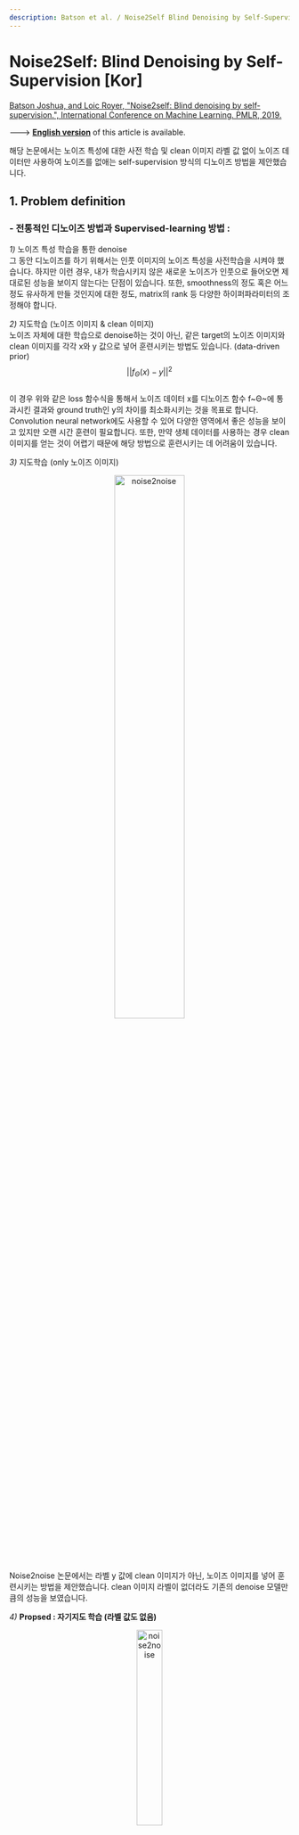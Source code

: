 ```yaml
---
description: Batson et al. / Noise2Self Blind Denoising by Self-Supervision / ICML 2019
---
```


# Noise2Self: Blind Denoising by Self-Supervision \[Kor\]
[Batson Joshua, and Loic Royer, "Noise2self: Blind denoising by self-supervision.", International Conference on Machine Learning. PMLR, 2019.
](https://arxiv.org/abs/1901.11365)

---&gt; [**English version**](icml-2019-Noise2Self-eng.md) of this article is available.


해당 논문에서는 노이즈 특성에 대한 사전 학습 및 clean 이미지 라벨 값 없이 노이즈 데이터만 사용하여 노이즈를 없애는 self-supervision 방식의 디노이즈 방법을 제안했습니다.


##  1. Problem definition
### - 전통적인 디노이즈 방법과 Supervised-learning 방법 :          
*1)* 노이즈 특성 학습을 통한 denoise           
그 동안 디노이즈를 하기 위해서는 인풋 이미지의 노이즈 특성을 사전학습을 시켜야 했습니다. 하지만 이런 경우, 내가 학습시키지 않은 새로운 노이즈가 인풋으로 들어오면 제대로된 성능을 보이지 않는다는 단점이 있습니다. 또한, smoothness의 정도 혹은 어느 정도 유사하게 만들 것인지에 대한 정도, matrix의 rank 등 다양한 하이퍼파라미터의 조정해야 합니다.    


*2)* 지도학습 (노이즈 이미지 & clean 이미지)                  
노이즈 자체에 대한 학습으로 denoise하는 것이 아닌, 같은 target의 노이즈 이미지와 clean 이미지를 각각 x와 y 값으로 넣어 훈련시키는 방법도 있습니다. (data-driven prior)        
$$||f_{Θ}(x)-y||^2$$             
이 경우 위와 같은 loss 함수식을 통해서 노이즈 데이터 x를 디노이즈 함수 f~Θ~에 통과시킨 결과와 ground truth인 y의 차이를 최소화시키는 것을 목표로 합니다. Convolution neural network에도 사용할 수 있어 다양한 영역에서 좋은 성능을 보이고 있지만 오랜 시간 훈련이 필요합니다. 또한, 만약 생체 데이터를 사용하는 경우 clean 이미지를 얻는 것이 어렵기 때문에 해당 방법으로 훈련시키는 데 어려움이 있습니다.               

*3)* 지도학습 (only 노이즈 이미지)        
<p align="center"><img src="../../.gitbook/assets/18/noise2noise.png" width="50%" height="50%"   alt="noise2noise"></img></p>                   
Noise2noise 논문에서는 라벨 y 값에 clean 이미지가 아닌, 노이즈 이미지를 넣어 훈련시키는 방법을 제안했습니다. clean 이미지 라벨이 없더라도 기존의 denoise 모델만큼의 성능을 보였습니다.      



*4)* **Propsed : 자기지도 학습 (라벨 값도 없음)**        
<p align="center"><img src="../../.gitbook/assets/18/self_supervised_image.png" width="30%" height="30%"   alt="noise2noise"></img></p>  
해당 논문에서는 전통적인 디노이즈 방법보다 성능이 더 좋으면서, clean 이미지 라벨이 없이도 디노이즈를 수행할 수 있는 자기지도 학습 방식의 디노이즈 방법을 제안했습니다. 라벨 값 없이 오로지 노이즈 이미지만 인풋시켜 노이즈를 제거했습니다.                 

- self-supervised loss :           
$$L(f) = E||f(x)-x||^2$$      
자기지도 학습은 위의 식 처럼 라벨 y값 대신, x값 자기 자신이 들어갑니다. 이 식을 간단하게 증명하면 아래와 같습니다.        

$$E||f(x)-x||^2 = E||f(x)-y+y-x||^2 = E||f(x)-y||^2 + E||x-y||^2$$            
이때, x는 노이즈 이미지이며 f(x)는 J-invariant 함수를 통과한 결과 값입니다. y는 clean 이미지를 나타냅니다.     
E||f(x)-y||^2^는 Ground truth loss 결과를 의미하고 E||x-y||^2^는 loss variance를 의미합니다. 즉, self-supervised loss는 Ground truth loss와 loss variance의 합을 나타냅니다. 위 증명에 따라 self-supervised loss는 라벨 y값 없이 loss를 구할 수 있습니다. self-supervised loss를 최소화시키는 방향으로 학습함으로써 최적의 denoiser 함수를 찾을 수 있습니다.

<!--*4-1)* 인풋 이미지와는 독립적인 공간 J-invariant  :          
<img src="../../.gitbook/assets/18/J_invariant.png" width="20%" height="20%" alt="J_invariant"></img>         
self-supervision 방식을 사용하기 위해 라벨이 없는 데이터셋으로부터 특수한 처리과정을 통해서 자동적으로 라벨 값을 만들어줍니다. 해당 논문에서는 이 방법으로 인풋이미지와 독립적인 공간인 `J-invariant`을 제안했습니다.        
위 이미지에서 x는 인풋 이미지의 차원입니다. J는 1부터 m까지의 분할된 차원을 의미하며 J%는 _J_ 공간에 속해있습니다(J ∈ _J_). 함수 f는 J-invariant 함수이며 f(x) 값이 J 차원 안에 제한되도록 합니다. x를 J-invariant 함수 f를 통과시켜 나온 결과인 f(x)<sub>J</sub>는 x<sub>J</sub>와 독립적인 관계가 됩니다.      

*4-2)* self-supervised loss :     
$$L(f) = E||f(x)-x||^2$$             
f(x)는 Supervised learning에서 라벨 값 같은 역할을 하게 됩니다.       
이때 f<sub>Θ</sub>가 J-invariant라면, self-supervised loss는 아래의 식처럼 Grount truth loss와 variance of the noise의 합으로 표현할 수 있습니다.      
$$E||f(x)-x||^2 = E||f(x)-y||^2 + E||x-y||^2$$            

따라서 supervised loss처럼 self-supervised loss를 최소화시킴으로써 가장 최적의 J-invariant 함수 f(x)를 찾을 수 있습니다.       --> 

## 2. Motivation
### Related work
노이즈를 제거하는 다양한 방법들을 소개합니다.


#### 1) 전통적인 방법
- Smoothness : 중앙 픽셀이 주변 픽셀과 유사한 값을 갖도록 주변 픽셀들과의 평균값을 구해서 노이즈를 제거하는 방법입니다. Gaussian, median 등 노이즈를 제거하는 필터를 사용합니다. 
- Self-Similarity : 이미지 내에 비슷한 부분(patch)들이 있는데, 중앙 픽셀값을 서로 비슷한 patch들 간의 가중 평균값으로 대체하는 방법입니다. 하지만 하이퍼파라미터 조작이 성능에 큰 영향을 미치고 노이즈 분포를 모르는 새로운 데이터셋은 동일한 성능을 보기 어렵다는 단점이 있습니다.

#### 2) Convolutional neural nets
- Generative : 미분 가능한 생성 모델를 통해 노이즈를 제거할 수 있습니다. 
- Gaussianity : 노이즈가 indepentent identically distributied (i.i.d)한 가우시안 분포를 따르고 있는 경우 신경망을 훈련시키기 위해서 stein's unbiased risk estimator를 사용합니다.
- Sparsity : 이미지가 sparse 한 경우 압축 알고리즘을 사용하여 디노이즈를 수행합니다. 하지만 이 경우 이미지에 불순물이 남는 경우가 많았고, sparse한 특성을 찾기 위한 많은 사전 학습이 필요하다는 단점이 있습니다. 
- Compressibility : 노이즈가 있는 데이터를 압축했다가 다시 압축을 푸는 과정으로 노이즈를 제거합니다.
- Statistical Independence : 동일한 인풋 데이터로부터 독립적인 노이즈를 측정해서 실제 노이즈를 예측하도록 UNet을 훈련시켰을 때, 훈련된 UNet이 실제 신호를 예측한다는 것을 제안했습니다 (Noise2Noise).

### Idea
위처럼 노이즈가 있는 이미지를 복원하는 방법은 그동안 많이 발표되어 왔습니다. 노이즈를 제거하는 Smoothness 같은 전통적인 방법부터 최근에는 UNet과 같은 Convolutional neural net를 활용한 방법까지 다양합니다.        
하지만 이 방법들은 사전에 노이즈의 특성을 학습해야 하거나 clean한 이미지가 있어야 가능한 방법들이었습니다. 해당 논문에서는 그동안 나왔던 supervised learning 방법이 아닌, `self-supervision` 기반한 노이즈 제거 방법을 아래와 같이 제시했습니다. 

## 3. Method
### - Example : classic denoiser vs donut denoiser              
<img src="../../.gitbook/assets/18/denoiser.png" width="50%" height="50%"   alt="denoiser"></img> 
> - Median filter (classic denoiser) : 각 픽셀을 반지름 r인 disk의 중앙값으로 대체하는 median filer를 사용함 → g~r~      
> - Donut median filter (donut denoiser) : center 부분을 제거했다는 것 외에 classic denoiser와 동일함, 논문에서 말하는 J-invariant 함수에 해당함  → f~r~                  

위 그래프에서 각 denoiser에 따른 차이를 볼 수 있습니다. r은 각 filter의 반지름 길이를 의미합니다.       
donut denoiser (파란색)의 경우 self-supervised의 최소값(빨간색 화살표)은 ground truth의 최소값과 동일선(r=3) 상에 위치하고 있습니다. 이때 self-supervised와 ground truth의 수직적인 차이가 variance of the noise에 해당합니다. 이는 위에서 봤던 self-supervised loss 수식과 일치하는 결과입니다.     
이에 반해 classic denoiser (주황색)의 경우 self-supervised MSE는 계속 증가하고 있고 ground truth 결과와 연관지을 수 있는 부분이 없습니다.        
즉, donut denoiser는 self-supervise로 loss 값을 조정할 수 있지만, classic denoiser에서는 ground truth가 있어야만 loss값을 조정할 수 있다는 걸 알 수 있습니다.


### - J-invariant function : f~Θ~            
$$f_{Θ}(x)_{J} := g_{Θ}(1_{J}ㆍs(x) + 1_{J^c}ㆍx)_{J}$$   



J-invariant f~Θ~ 함수는 위와 같이 정의할 수 있습니다. g~Θ~ 는 classical denoiser를 의미하며, J(J ∈ _J_)는 mask처럼 인접한 픽셀과 구분짓도록 파티션의 역할을 합니다. s(x)는 각 픽셀들을 인접한 픽셀들의 평균값으로 바꾸는 함수(interpolation, 보간법)입니다. 즉, f~Θ~ 함수는 J에 해당하는 영역에만 s(x)로 interpolation을 시키고 그 이외의 지역은 원본 이미지 x를 그대로 적용한 다음에 classical denoiser를 적용합니다. classical denoiser인 g~(Θ)~를 J-invariant function 적용시킨 결과가 f~Θ~인 것입니다.       
J공간에 있는 x를 interpolation 한 후 g~Θ~를 했기 때문에 f~Θ(x)J~는 x~J~와는 독립적인 결과가 나옵니다. 결과적으로 이미지 x를 classical denoiser g~Θ~에 바로 적용했을 때보다 interpolation을 적용한 후 g~Θ~ 적용했을 때 성능이 더 좋았습니다.


## 4. Experiment & Result
### Experimental setup
|   Dataset  | Hanzi | CellNet |   ImageNet   |
|:----------:|:-----:|:-------:|:------------:|
| Image size | 64x64 | 128x128 | 128x128(RGB) |
| batch size |   64  |    64   |      32      |
|    epoch   |   30  |    50   |       1      |                           

J-invariant function를 적용시켜 Self-supervised 했을 때의 디노이즈 성능을 비교했습니다. 데이터 셋은 총 3가지로, 한자 데이터 셋인 Hanzi와 현미경 데이터 셋인 CellNet 그리고 ImageNet 데이터 셋을 사용했습니다.       

<img src="../../.gitbook/assets/18/UNET.png" width="40%" height="40%"   alt="UNET"></img>  
신경망 기본구조로는 Unet과 DnCNN을 사용해 각각의 성능을 비교했습니다. 특히, Unet은 contracting path에서의 이미지 사이즈와 expanding path에서의 이미지 사이즈가 동일한 특징을 갖고 있습니다. 이런 특징을 활용하여 skip connection에서 두 이미지를 같이 연산할 수 있습니다. 이는 self-supervised learning 의 원리처럼 동일한 target 데이터를 가지고 x와 f(x)를 연산하는 방법과 유사합니다.   
J-invariant는 총 25개 subsets을 사용했고, 평가지표로는 최대 신호 대 잡음비(Peak-Signal-to-Noise Raio, PSNR)을 사용했습니다. PSNR의 단위는 db이며 값이 클수록 화질 손실이 적다는 것을 의미합니다.

### Result
<img src="../../.gitbook/assets/18/result1.png" width="40%" height="40%"   alt="result1"></img>   
위 표에서 각 데이터와 denoise에 따른 PSNR결과를 보여주고 있습니다. 논문에서 제시한 Noise2Self(N2S)는 전통적인 denoiser 방법인 NLM과 BM3D보다 성능이 좋게 나왔고 clean target으로 훈련시킨 Noise2Truth(N2T)와 독립적인 노이즈로 함께 훈련시킨 Noise2Noise(N2N)와도 유사한 성능을 보이고 있습니다.

<img src="../../.gitbook/assets/18/result2.png" width="50%" height="40%"   alt="result2"></img>           
디노이즈 한 결과를 이미지로 봤을 때, N2S가 NLM, BM3D보다 더 노이즈 제거가 잘 되었으며 N2N, N2T와 유사한 결과를 보였습니다.

## 5. Conclusion
Noise2Self는 다른 디노이즈 방법과는 다르게 self-supervision 방식으로 노이즈를 제거했습니다. 노이즈에 대한 사전 학습 및 clean 이미지 라벨이 없이 오로지 노이즈 데이터만 가지고 훈련할 수 있다는 것이 이 모델의 가장 큰 장점입니다.       
하지만 J의 크기를 어떻게 설정하느냐에 따라서 bias과 variance간의 trade-off가 있다는 단점이 있습니다.            

### Take home message \(오늘의 교훈\)
> self-supervised learning을 활용하면 라벨 데이터가 없어도 학습할 수 있다.
>
> noise 데이터와 이 데이터를 J-invariant funtion f(x)에 넣어서 나온 결과 값은 서로 독립적인 관계이다.
>
>  self-supervised learning으로 라벨 데이터 없이 noise 데이터와 J-invariant funtion 결과값 만으로도 디노이즈 기능을 수행할 수 있다.


## Author / Reviewer information
### Author

**황현민** 
* KAIST AI
* [GitHub Link](https://github.com/HYUNMIN-HWANG)
* hyunmin_hwang@kaist.ac.kr

### Reviewer
...

## Reference & Additional materials

1. Batson, J.D., & Royer, L.A. (2019). Noise2Self: Blind Denoising by Self-Supervision. ArXiv, abs/1901.11365. ([link](https://arxiv.org/abs/1901.11365))
2. Lehtinen, J., Munkberg, J., Hasselgren, J., Laine, S., Karras, T., Aittala, M., & Aila, T. (2018). Noise2noise: Learning image restoration without clean data. arXiv preprint arXiv:1803.04189. ([link](https://arxiv.org/abs/1803.04189))
3. Local averaging ([link](https://swprog.tistory.com/entry/OpenCV-%EC%9E%A1%EC%9D%8Cnoise-%EC%A0%9C%EA%B1%B0%ED%95%98%EA%B8%B0-Local-Averaging-Gaussian-smoothing)) 
4. Noise2Self github ([link](https://github.com/czbiohub/noise2self)) 
5. MIA: Josh Batson, Noise2Self: Blind denoising by self-supervision YouTube video ([link](https://www.youtube.com/watch?v=jwp1MsSXOZ4))
6. PSNR ([link](https://ko.wikipedia.org/wiki/%EC%B5%9C%EB%8C%80_%EC%8B%A0%ED%98%B8_%EB%8C%80_%EC%9E%A1%EC%9D%8C%EB%B9%84))  
7. Ronneberger, O., Fischer, P., & Brox, T. (2015, October). U-net: Convolutional networks for biomedical image segmentation. In International Conference on Medical image computing and computer-assisted intervention (pp. 234-241). Springer, Cham. ([link](https://arxiv.org/abs/1505.04597))  
